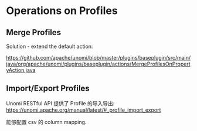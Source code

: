 # Operations on Profiles

## Merge Profiles

Solution - extend the default action:

https://github.com/apache/unomi/blob/master/plugins/baseplugin/src/main/java/org/apache/unomi/plugins/baseplugin/actions/MergeProfilesOnPropertyAction.java

## Import/Export Profiles

Unomi RESTful API 提供了 Profile 的导入导出: https://unomi.apache.org/manual/latest/#_profile_import_export

能够配置 csv 的 column mapping.
